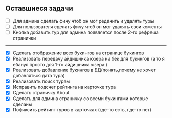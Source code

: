 ## Оставшиеся задачи


- [ ] Для админа сделать фичу чтоб он мог редачить и удалять туры
- [ ] Для пользователя сделать фичу чтоб он мог удалять свои коменты
- [ ] Кнопка добавить тур для админа появляется после 2-го рефреша странички

--------------------------------------------------
- [x] Сделать отображение всех букингов на странице букингов 
- [x] Реализовать передачу айдишника юзера на бек для букингов (а то я ебанул просто для 1-го айдишника юзера:)
- [x] Реализовать добавление букингов в БД(понять,почему не хочет добавляться дата тура)
- [x] Реализовать поиск турам
- [x] Исправить подсчет рейтинга на карточке тура
- [x] Сделать страничку About
- [x] Сделать для админа страничку со всеми букингами которые сделаны
- [x] Пофиксить рейтинг туров в карточках (где-то есть, где-то нет)
